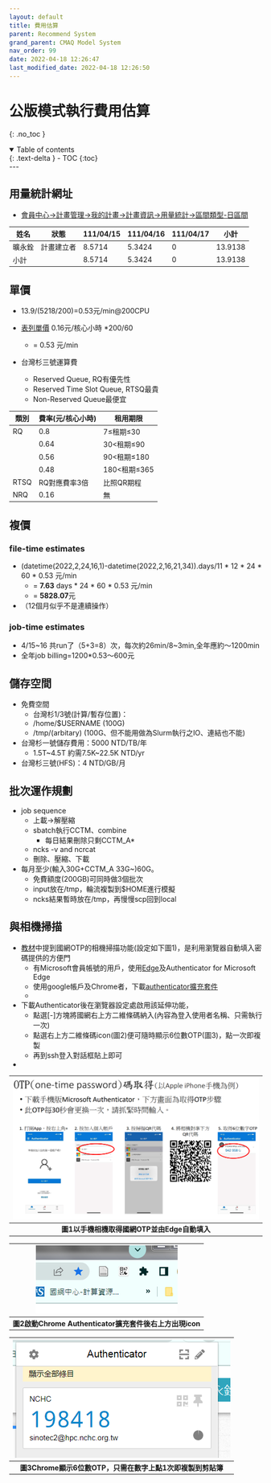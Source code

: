```yaml
---
layout: default
title: 費用估算
parent: Recommend System
grand_parent: CMAQ Model System
nav_order: 99
date: 2022-04-18 12:26:47
last_modified_date: 2022-04-18 12:26:50
---
```


# 公版模式執行費用估算
{: .no_toc }

<details open markdown="block">
  <summary>
    Table of contents
  </summary>
  {: .text-delta }
- TOC
{:toc}
</details>
---

## 用量統計網址
- [會員中心->計畫管理->我的計畫->計畫資訊->用量統計->區間類型-日區間](https://iservice.nchc.org.tw/module_page.php?module=nchc_service#nchc_service/nchc_service.php?action=nchc_service_usage_statistic&uuid=33b3eda2-480b-40aa-97cc-5dddec5540c5&searchs_type=member&searchs_date=day&searchs_str=111/04/15&searchs_end=111/04/17&service_type=&detail_search=)

|姓名| 	狀態|	111/04/15| 	111/04/16| 	111/04/17| 	小計|
|-|-|-|-|-|-|
|曠永銓|計畫建立者|	8.5714| 	5.3424| 	0| 	13.9138|
|小計| 	  	|8.5714| 	5.3424| 	0| 	13.9138| 

## 單價
- 13.9/(5218/200)=0.53元/min@200CPU
- [表列單價](https://iservice.nchc.org.tw/module_page.php?module=nchc_service#nchc_service/nchc_service.php?action=su_apply_step_1&prj_uuid=33b3eda2-480b-40aa-97cc-5dddec5540c5&prj_mode=personal) 0.16元/核心小時 *200/60
  - = 0.53 元/min

- 台灣杉三號運算費
  - Reserved Queue, RQ有優先性
  - Reserved Time Slot Queue, RTSQ最貴
  - Non-Reserved Queue最便宜


|類別| 費率(元/核心小時) |租用期限|
|-|-|-|
|RQ|0.8 |7≤租期≤30|
||0.64| 30<租期≤90|
||0.56| 90<租期≤180|
||0.48| 180<租期≤365|
|RTSQ |RQ對應費率3倍| 比照QR期程|
|NRQ| 0.16| 無|


## 複價
### file-time estimates
- (datetime(2022,2,24,16,1)-datetime(2022,2,16,21,34)).days/11 * 12 * 24 * 60 * 0.53 元/min
  - = **7.63** days * 24 * 60 * 0.53 元/min
  - = **5828.07**元
- （12個月似乎不是連續操作）

### job-time estimates
- 4/15~16 共run了（5+3=8）次，每次約26min/8~3min,全年應約～1200min
- 全年job billing=1200*0.53～600元

## 儲存空間
- 免費空間
  - 台灣杉1/3號(計算/暫存位置)：
  - /home/$USERNAME (100G)
  - /tmp/(arbitary) (100G、但不能用做為Slurm執行之IO、連結也不能)
- 台灣杉一號儲存費用：5000 NTD/TB/年
  - 1.5T\~4.5T 約需7.5K\~22.5K NTD/yr
- 台灣杉三號(HFS)：4 NTD/GB/月

## 批次運作規劃
- job sequence
  - 上載->解壓縮
  - sbatch執行CCTM、combine
    - 每日結果刪除只剩CCTM_A*
  - ncks -v and ncrcat
  - 刪除、壓縮、下載
- 每月至少(輸入30G+CCTM_A 33G~)60G。
  - 免費額度(200GB)可同時做3個批次
  - input放在/tmp，輪流複製到$HOME進行模擬
  - ncks結果暫時放在/tmp，再慢慢scp回到local

## 與相機掃描
- [教材](https://drive.google.com/drive/mobile/folders/1_GdUsRXQU1p8QhwwDbhz-nVhgUQBbftX?usp=sharing)中提到國網OTP的相機掃描功能(設定如下圖1)，是利用瀏覽器自動填入密碼提供的方便門
  - 有Microsoft會員帳號的用戶，使用[Edge]()及Authenticator for Microsoft Edge
  - 使用google帳戶及Chrome者，下載[authenticator擴充套件](https://chrome.google.com/webstore/detail/authenticator/bhghoamapcdpbohphigoooaddinpkbai)
  - 
- 下載Authenticator後在瀏覽器設定處啟用該延伸功能，
  - 點選[-]方塊將國網右上方二維條碼納入(內容為登入使用者名稱、只需執行一次)
  - 點選右上方二維條碼icon(圖2)便可隨時顯示6位數OTP(圖3)，點一次即複製
  - 再到ssh登入對話框貼上即可
- 
| ![OTP_iphone.PNG](https://github.com/sinotec2/Focus-on-Air-Quality/raw/main/assets/images/OTP_iphone.PNG) |
|:--:|
| <b>圖1以手機相機取得國網OTP並由Edge自動填入</b>|

| ![chrome_extend.PNG](https://github.com/sinotec2/Focus-on-Air-Quality/raw/main/assets/images/chrome_extend.PNG) |
|:--:|
| <b>圖2啟動Chrome Authenticator擴充套件後右上方出現icon </b>|

| ![6digit.PNG](https://github.com/sinotec2/Focus-on-Air-Quality/raw/main/assets/images/6digit.PNG) |
|:--:|
| <b>圖3Chrome顯示6位數OTP，只需在數字上點1次即複製到剪貼簿</b>|